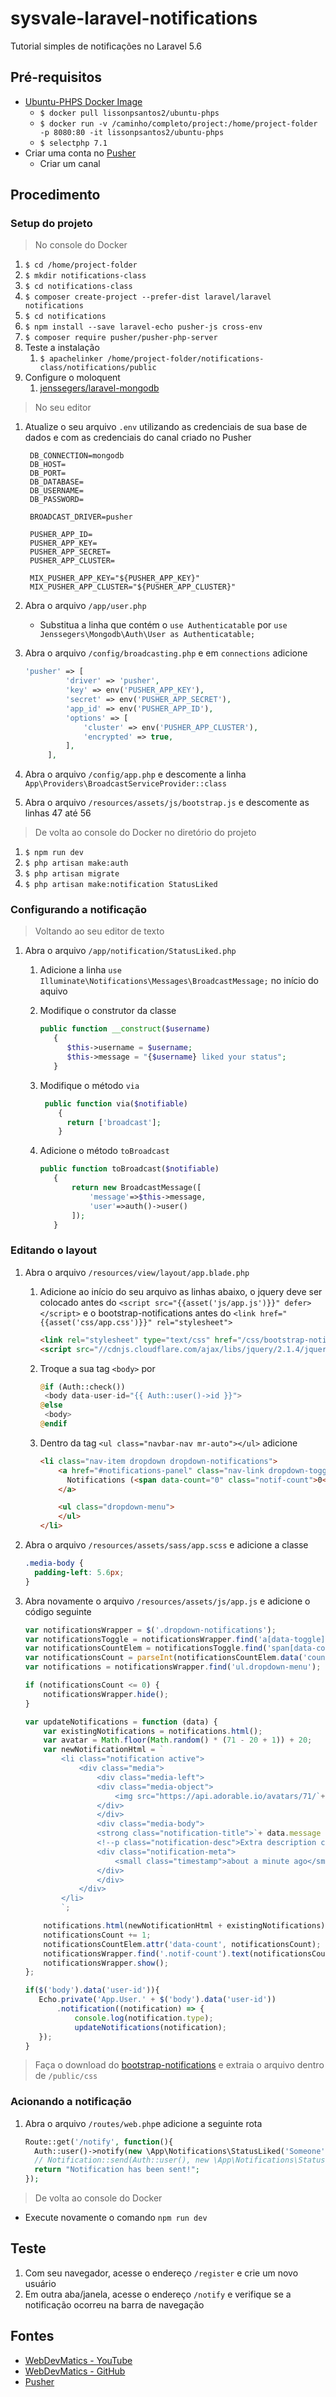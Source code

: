 # sysvale-laravel-notifications
Tutorial simples de notificações no Laravel 5.6

## Pré-requisitos
* [Ubuntu-PHPS Docker Image](https://github.com/lissonpsantos2/dockerfiles/tree/master/ubuntu-PHPS)
  * `$ docker pull lissonpsantos2/ubuntu-phps`
  * `$ docker run -v /caminho/completo/project:/home/project-folder -p 8080:80 -it lissonpsantos2/ubuntu-phps`
  * `$ selectphp 7.1`
* Criar uma conta no [Pusher](https://pusher.com/)
  * Criar um canal

## Procedimento

### Setup do projeto
> No console do Docker
1. `$ cd /home/project-folder`
2. `$ mkdir notifications-class`
3. `$ cd notifications-class`
4. `$ composer create-project --prefer-dist laravel/laravel notifications`
5. `$ cd notifications`
6. `$ npm install --save laravel-echo pusher-js cross-env`
7. `$ composer require pusher/pusher-php-server`
8. Teste a instalação
   1. `$ apachelinker /home/project-folder/notifications-class/notifications/public`
9. Configure o moloquent
   1. [jenssegers/laravel-mongodb](https://github.com/jenssegers/laravel-mongodb)

> No seu editor
1. Atualize o seu arquivo `.env` utilizando as credenciais de sua base de dados e com as credenciais do canal criado no Pusher


   ```
    DB_CONNECTION=mongodb
    DB_HOST=
    DB_PORT=
    DB_DATABASE=
    DB_USERNAME=
    DB_PASSWORD=

    BROADCAST_DRIVER=pusher

    PUSHER_APP_ID=
    PUSHER_APP_KEY=
    PUSHER_APP_SECRET=
    PUSHER_APP_CLUSTER=

    MIX_PUSHER_APP_KEY="${PUSHER_APP_KEY}"
    MIX_PUSHER_APP_CLUSTER="${PUSHER_APP_CLUSTER}"
   ```
1. Abra o arquivo `/app/user.php`
   * Substitua a linha que contém o `use Authenticatable` por `use Jenssegers\Mongodb\Auth\User as Authenticatable;`
1. Abra o arquivo `/config/broadcasting.php` e em `connections` adicione


   ```php
   'pusher' => [
            'driver' => 'pusher',
            'key' => env('PUSHER_APP_KEY'),
            'secret' => env('PUSHER_APP_SECRET'),
            'app_id' => env('PUSHER_APP_ID'),
            'options' => [
                'cluster' => env('PUSHER_APP_CLUSTER'),
                'encrypted' => true,
            ],
        ],
   ```
1. Abra o arquivo `/config/app.php` e descomente a linha `App\Providers\BroadcastServiceProvider::class`
1. Abra o arquivo `/resources/assets/js/bootstrap.js` e descomente as linhas 47 até 56

> De volta ao console do Docker no diretório do projeto
1. `$ npm run dev`
1. `$ php artisan make:auth`
1. `$ php artisan migrate`
1. `$ php artisan make:notification StatusLiked`

### Configurando a notificação
> Voltando ao seu editor de texto
1. Abra o arquivo `/app/notification/StatusLiked.php`
   1. Adicione a linha `use Illuminate\Notifications\Messages\BroadcastMessage;` no início do aquivo
   1. Modifique o construtor da classe
   
   
      ```php
      public function __construct($username)
    	 {
        	$this->username = $username;
        	$this->message = "{$username} liked your status";
    	 }
      ```
   1. Modifique o método `via`
   
   
      ```php
       public function via($notifiable)
    	  {
         	return ['broadcast'];
    	  }
      ```
   1. Adicione o método `toBroadcast`
   
   
      ```php
      public function toBroadcast($notifiable)
    	 {
        	 return new BroadcastMessage([
       		     'message'=>$this->message,
        	     'user'=>auth()->user()
        	 ]);
    	 }
      ```
### Editando o layout
1. Abra o arquivo `/resources/view/layout/app.blade.php`
   1. Adicione ao início do seu arquivo as linhas abaixo, o jquery deve ser colocado antes do `<script src="{{asset('js/app.js')}}" defer></script>` e o bootstrap-notifications antes do `<link href="{{asset('css/app.css')}}" rel="stylesheet">`
   
   
      ```html
      <link rel="stylesheet" type="text/css" href="/css/bootstrap-notifications.min.css">
      <script src="//cdnjs.cloudflare.com/ajax/libs/jquery/2.1.4/jquery.min.js" defer></script>
      ```
   1. Troque a sua tag `<body>` por
   
   
      ```php
      @if (Auth::check())
       <body data-user-id="{{ Auth::user()->id }}">
      @else
       <body>
      @endif
      ```
   1. Dentro da tag `<ul class="navbar-nav mr-auto"></ul>` adicione
   
   
      ```html
      <li class="nav-item dropdown dropdown-notifications">
          <a href="#notifications-panel" class="nav-link dropdown-toggle" data-toggle="dropdown">
            Notifications (<span data-count="0" class="notif-count">0</span>)
          </a>

          <ul class="dropdown-menu">
          </ul>
      </li>
      ```
1. Abra o arquivo `/resources/assets/sass/app.scss` e adicione a classe


   ```css
   .media-body {
     padding-left: 5.6px;
   }
   ```
1. Abra novamente o arquivo `/resources/assets/js/app.js` e adicione o código seguinte


   ```javascript
   var notificationsWrapper = $('.dropdown-notifications');
   var notificationsToggle = notificationsWrapper.find('a[data-toggle]');
   var notificationsCountElem = notificationsToggle.find('span[data-count]');
   var notificationsCount = parseInt(notificationsCountElem.data('count'));
   var notifications = notificationsWrapper.find('ul.dropdown-menu');

   if (notificationsCount <= 0) {
       notificationsWrapper.hide();
   }

   var updateNotifications = function (data) {
       var existingNotifications = notifications.html();
       var avatar = Math.floor(Math.random() * (71 - 20 + 1)) + 20;
       var newNotificationHtml = `
           <li class="notification active">
               <div class="media">
                   <div class="media-left">
                   <div class="media-object">
                       <img src="https://api.adorable.io/avatars/71/`+ avatar + `.png" class="img-circle" alt="50x50" style="width: 50px; height: 50px;">
                   </div>
                   </div>
                   <div class="media-body">
                   <strong class="notification-title">`+ data.message + `</strong>
                   <!--p class="notification-desc">Extra description can go here</p-->
                   <div class="notification-meta">
                       <small class="timestamp">about a minute ago</small>
                   </div>
                   </div>
               </div>
           </li>
           `;

       notifications.html(newNotificationHtml + existingNotifications);
       notificationsCount += 1;
       notificationsCountElem.attr('data-count', notificationsCount);
       notificationsWrapper.find('.notif-count').text(notificationsCount);
       notificationsWrapper.show();
   };
   
   if($('body').data('user-id')){
      Echo.private('App.User.' + $('body').data('user-id'))
          .notification((notification) => {
              console.log(notification.type);
              updateNotifications(notification);
      });
   }
   ```
> Faça o download do [bootstrap-notifications](https://skywalkapps.github.io/bootstrap-notifications/) e extraia o arquivo dentro de `/public/css`


### Acionando a notificação
1. Abra o arquivo `/routes/web.php`e adicione a seguinte rota


   ```php
   Route::get('/notify', function(){
     Auth::user()->notify(new \App\Notifications\StatusLiked('Someone'));
     // Notification::send(Auth::user(), new \App\Notifications\StatusLiked('Someone'));
     return "Notification has been sent!";
   });
   ```
> De volta ao console do Docker
* Execute novamente o comando `npm run dev`

## Teste
1. Com seu navegador, acesse o endereço `/register` e crie um novo usuário
2. Em outra aba/janela, acesse o endereço `/notify` e verifique se a notificação ocorreu na barra de navegação

## Fontes
* [WebDevMatics - YouTube](https://youtu.be/i6Rdkv-DLwk)
* [WebDevMatics - GitHub](https://github.com/webdevmatics/webdevforum)
* [Pusher](https://pusher.com/tutorials/web-notifications-laravel-pusher-channels)
